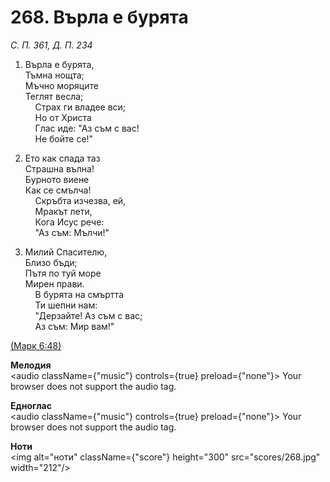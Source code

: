# 268. Върла е бурята  

*С. П. 361, Д. П. 234*  

1. Върла е бурята,  
Тъмна нощта;  
Мъчно моряците  
Теглят весла;  
    Страх ги владее вси;  
    Но от Христа  
    Глас иде: "Аз съм с вас!  
    Не бойте се!"  

2. Ето как спада таз  
Страшна вълна!  
Бурното виене  
Как се смълча!  
    Скръбта изчезва, ей,  
    Мракът лети,  
    Кога Исус рече:  
    "Аз съм: Мълчи!"  

3. Милий Спасителю,  
Близо бъди;  
Пътя по туй море  
Мирен прави.  
    В бурята на смъртта  
    Ти шепни нам:  
    "Дерзайте! Аз съм с вас;  
    Аз съм: Мир вам!"  

[(Марк 6:48)](http://biblia.bg/index.php?k=41&g=6&s=48)  

__Мелодия__  
<audio className={"music"} controls={true} preload={"none"}><source src="mp3/268.mp3" type="audio/mpeg"/>
Your browser does not support the audio tag.
</audio>  

__Едноглас__  
<audio className={"music"} controls={true} preload={"none"}><source src="transp/268.mp3" type="audio/mpeg"/>
Your browser does not support the audio tag.
</audio>  

__Ноти__  
<img alt="ноти" className={"score"} height="300" src="scores/268.jpg" width="212"/>
